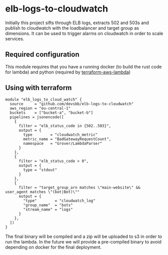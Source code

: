 # elb-logs-to-cloudwatch

Initially this project sifts through ELB logs, extracts 502 and 503s and publish to cloudwatch with the
loadbalancer and target group as dimensions. It can be used to trigger alarms on cloudwatch in order to scale
services.

## Required configuration
This module requires that you have a running docker (to build the rust code for lambda) and
python (required by [terraform-aws-lambda](https://github.com/claranet/terraform-aws-lambda))

## Using with terraform
```hcl
module "elb_logs_to_cloud_watch" {
  source     = "github.com/devsbb/elb-logs-to-cloudwatch"
  aws_region = "eu-central-1"
  buckets    = ["bucket-a", "bucket-b"]
  pipelines = jsonencode([
    {
      filter = "elb_status_code in {502..503}",
      output = {
        type        = "cloudwatch_metric"
        metric_name = "BadGatewayRequestCount",
        namespace   = "Grover/LambdaParser"
      }
    },
    {
      filter = "elb_status_code > 0",
      output = {
        type = "stdout"
      }
    },
    {
      filter = "target_group_arn matches \"main-website\" && user_agent matches \"(bot|Bot)\""
      output = {
        "type"        = "cloudwatch_log"
        "group_name"  = "bots"
        "stream_name" = "logs"
      }
    },
  ])
}
```
The final binary will be compiled and a zip will be uploaded to s3 in order to run the lambda.
In the future we will provide a pre-compiled binary to avoid depending on docker for the final deployment.
